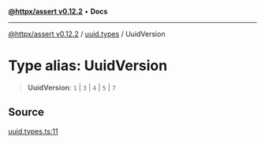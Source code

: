 [**@httpx/assert v0.12.2**](../../README.md) • **Docs**

***

[@httpx/assert v0.12.2](../../README.md) / [uuid.types](../README.md) / UuidVersion

# Type alias: UuidVersion

> **UuidVersion**: `1` \| `3` \| `4` \| `5` \| `7`

## Source

[uuid.types.ts:11](https://github.com/belgattitude/httpx/blob/736f60a5e7cab55c1cdb451c3a30a47ad2eca5ed/packages/assert/src/uuid.types.ts#L11)
